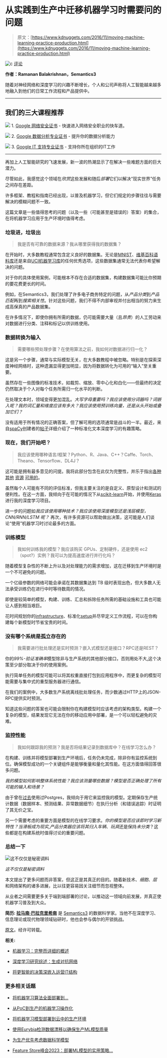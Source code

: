 # 从实践到生产中迁移机器学习时需要问的问题

> 原文：[https://www.kdnuggets.com/2016/11/moving-machine-learning-practice-production.html](https://www.kdnuggets.com/2016/11/moving-machine-learning-practice-production.html)

![c](../Images/3d9c022da2d331bb56691a9617b91b90.png) [评论](#comments)

**作者：Ramanan Balakrishnan，Semantics3**

随着对神经网络和深度学习的兴趣不断增长，个人和公司声称将人工智能越来越多地融入到他们的日常工作流程和产品提供中。

* * *

## 我们的三大课程推荐

![](../Images/0244c01ba9267c002ef39d4907e0b8fb.png) 1\. [Google 网络安全证书](https://www.kdnuggets.com/google-cybersecurity) - 快速进入网络安全职业的快车道。

![](../Images/e225c49c3c91745821c8c0368bf04711.png) 2\. [Google 数据分析专业证书](https://www.kdnuggets.com/google-data-analytics) - 提升你的数据分析能力

![](../Images/0244c01ba9267c002ef39d4907e0b8fb.png) 3\. [Google IT 支持专业证书](https://www.kdnuggets.com/google-itsupport) - 支持你所在组织的IT工作

* * *

再加上人工智能研究的飞速发展，新一波的热潮显示了在解决一些难题方面的巨大潜力。

尽管如此，我感觉这个领域在*欣赏*这些发展和随后*部署*它们以解决“现实世界”任务之间存在差距。

许多框架、教程和指南已经出现，以普及机器学习，但它们规定的步骤往往与需要解决的模糊问题不一致。

这篇文章是一些值得思考的问题（以及一些（可能甚至是错误的）答案）的集合，在将机器学习应用于生产环境时值得考虑。

### 垃圾进，垃圾出

> 我是否有可靠的数据来源？我从哪里获得我的数据集？

在开始时，大多数教程通常包含定义良好的数据集。无论是[MNIST](http://yann.lecun.com/exdb/mnist/)、[维基百科语料库](http://corpus.byu.edu/wikipedia.asp)还是来自[UCI机器学习库](https://archive.ics.uci.edu/ml/)的任何优秀选项，这些数据集通常无法代表你希望解决的问题。

对于你的具体使用案例，可能根本不存在合适的数据集，构建数据集可能比你预期的要花费更长的时间。

例如，在Semantics3，我们处理了许多电子商务特定的问题，从*产品分类*到*产品匹配*再到*搜索相关性*。针对这些问题，我们不得不内部审视并付出相当的努力来生成高保真的产品数据集。

在许多情况下，即使你拥有所需的数据，仍可能需要大量（且*昂贵*）的人工劳动来对数据进行分类、注释和标记以供训练使用。

### 数据转换为输入

> 需要哪些预处理步骤？在使用算法之前，我如何对数据进行归一化？

这是另一个步骤，通常与实际模型无关，在大多数教程中被忽略。特别是在探索深度神经网络时，这种遗漏显得更加明显，因为将数据转化为可用的“输入”至关重要。

虽然存在一些图像的标准技术，如裁剪、缩放、零中心化和白化——但最终的决定仍然取决于个人对每个任务所需归一化水平的判断。

在处理文本时，领域变得更加混乱。*大写字母重要吗？我应该使用分词器吗？词嵌入呢？我的词汇量和维度应该有多大？我应该使用预训练向量，还是从头开始或叠加它们？*

没有适用于所有情况的正确答案，但了解可用的选项通常是战斗的一半。最近，来自[spaCy](https://spacy.io/)创建者的[帖子](https://explosion.ai/blog/deep-learning-formula-nlp)详细介绍了一种标准化文本深度学习的有趣策略。

### 现在，我们开始吧？

> 我应该使用哪种语言/框架？Python、R、Java、C++？Caffe、Torch、Theano、Tensorflow、DL4J？

这可能是拥有最多意见的问提。我将此部分包含在此仅为完整性，并乐于指出[各种](http://blog.udacity.com/2016/04/languages-and-libraries-for-machine-learning.html) [其他](https://github.com/zer0n/deepframeworks) [资源](https://deeplearning4j.org/compare-dl4j-torch7-pylearn) [可用的](https://www.oreilly.com/ideas/six-reasons-why-i-recommend-scikit-learn)。

虽然每个人可能有不同的评估标准，但我主要关注的是自定义、原型设计和测试的便利性。在这一方面，我倾向于在可能的情况下从[scikit-learn](http://scikit-learn.org/)开始，并使用[Keras](https://keras.io/)进行我的深度学习项目。

进一步的问题如*我应该使用哪种技术？我应该使用深度模型还是浅层模型，CNN/RNN/LSTM 呢？* 再次，有许多资源可以帮助做出决策，这可能是人们谈论“使用”机器学习时讨论最多的方面。

### 训练模型

> 我如何训练我的模型？我应该购买 GPUs、定制硬件，还是使用 ec2（spot?）实例？我可以为提高速度进行并行化吗？

随着模型复杂性的不断上升以及对处理能力的需求增加，这在迁移到生产环境时是一个不可避免的问题。

一个亿级参数的网络可能会承诺在其数据集达到 TB 级时表现出色，但大多数人无法承受训练仍在进行中时等待数周的情况。

即使是较简单的模型，构建、训练、汇总和拆除任务所需的基础设施和工具也可能让人感到相当艰巨。

花时间规划你的[infrastructure](https://openai.com/blog/infrastructure-for-deep-learning/)、标准化[setup](https://engineering.semantics3.com/2016/09/24/gpu-enabled-instance-deep-learning/)并尽早定义工作流程，可以在你构建每个新模型时节省宝贵的时间。

### 没有哪个系统是孤立存在的

> 我需要进行批处理还是实时预测？嵌入式模型还是接口？RPC还是REST？

你的*99%-验证准确率*模型除非与生产系统的其他部分接口，否则用处不大[.](https://xkcd.com/1312/)这个决策至少部分取决于你的使用案例。

执行简单任务的模型可能可以将其权重直接打包到应用程序中，而更复杂的模型可能需要与集中式的重型服务器进行通信。

在我们的案例中，大多数生产系统离线批处理任务，而少数通过HTTP上的JSON-RPC提供实时预测。

知道这些问题的答案也可能会限制你在构建模型时应该考虑的架构类型。构建一个复杂的模型，结果发现它无法在你的移动应用中部署，是一个可以轻松避免的灾难。

### 监控性能

> 我如何跟踪我的预测？我是否将结果记录到数据库中？在线学习怎么办？

在构建、训练并将模型部署到生产环境后，任务仍未完成，除非你有监控系统到位。确保模型成功的一个关键组件是能够衡量和量化其性能。在这方面值得回答很多问题。

*我的模型如何影响整体系统性能？我应该测量哪些数据？模型是否正确处理了所有可能的输入和场景？*

由于曾在[过去](https://engineering.semantics3.com/2016/07/20/an-unexpected-dba-journey/)使用过Postgres，我倾向于用它来监控我的模型。定期保存生产统计数据（数据样本、预测结果、异常数据细节）在执行分析（和错误追踪）时证明了其无价之宝。

另一个需要考虑的重要方面是模型的在线学习要求。*你的模型是否应该即时学习新特性？*当滑板成为现实[,](http://www.slate.com/articles/technology/future_tense/2012/11/where_s_my_hoverboard_sorry_you_re_probably_never_getting_one.html)产品分类器应该将其归入*车辆*、*玩具*还是保持*未分类*？这些都是在构建系统时值得讨论的重要问题。

### 总结一下

![这不仅仅是秘密调料](../Images/dccfceb5534b4afa45333e29828b1d44.png)

*这不仅仅是秘密调料*

本文提出了更多问题而非答案，但这正是其真正的目的。随着新技术、*细胞*、*层* 和网络架构的诸多进展，比以往更容易因关注细节而忽视整体。

从业者之间需要更多关于端到端部署的讨论，以推动这一领域向前发展，并真正使机器学习普及到大众。

**简历: [拉马南·巴拉克里希南](https://www.linkedin.com/in/ramananbalakrishnan)** 是 [Semantics3](https://www.semantics3.com/) 的数据科学家。当他不在深度学习、信息理论或现代物理领域钻研时，他也会参与偶尔的开锁挑战。

[原文](https://engineering.semantics3.com/2016/11/13/machine-learning-practice-to-production/)。经许可转载。

**相关:**

+   [机器学习：完整而详细的概述](/2016/10/machine-learning-complete-detailed-overview.html)

+   [深度学习研究综述：生成对抗网络](/2016/10/deep-learning-research-review-generative-adversarial-networks.html)

+   [将更智能的决策深嵌入运营IT结构](/2016/10/zementis-deep-learning-meets-deep-deployment.html)

### 更多相关话题

+   [将机器学习算法全面部署到…](https://www.kdnuggets.com/2021/12/deployment-machine-learning-algorithm-live-production-environment.html)

+   [从PoC到生产的机器学习操作化](https://www.kdnuggets.com/2022/05/operationalizing-machine-learning-poc-production.html)

+   [将机器学习模型部署到云中的生产环境](https://www.kdnuggets.com/deploying-your-ml-model-to-production-in-the-cloud)

+   [使用Eurybia检测数据漂移以确保生产ML模型质量](https://www.kdnuggets.com/2022/07/detecting-data-drift-ensuring-production-ml-model-quality-eurybia.html)

+   [为生产优先考虑数据科学模型](https://www.kdnuggets.com/2022/04/prioritizing-data-science-models-production.html)

+   [Feature Store峰会2023：部署ML模型的实用策略…](https://www.kdnuggets.com/2023/09/hopsworks-feature-store-summit-2023-practical-strategies-deploying-ml-models-production-environments)
